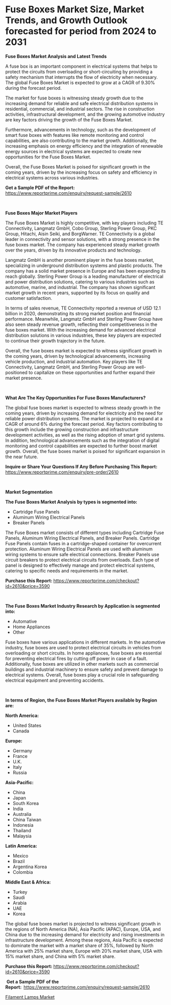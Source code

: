 <p><h1>Fuse Boxes Market Size, Market Trends, and Growth Outlook forecasted for period from 2024 to 2031</h1></p><p><strong>Fuse Boxes Market Analysis and Latest Trends</strong></p>
<p><p>A fuse box is an important component in electrical systems that helps to protect the circuits from overloading or short-circuiting by providing a safety mechanism that interrupts the flow of electricity when necessary. The global Fuse Boxes Market is expected to grow at a CAGR of 9.30% during the forecast period.</p><p>The market for fuse boxes is witnessing steady growth due to the increasing demand for reliable and safe electrical distribution systems in residential, commercial, and industrial sectors. The rise in construction activities, infrastructural development, and the growing automotive industry are key factors driving the growth of the Fuse Boxes Market.</p><p>Furthermore, advancements in technology, such as the development of smart fuse boxes with features like remote monitoring and control capabilities, are also contributing to the market growth. Additionally, the increasing emphasis on energy efficiency and the integration of renewable energy sources in electrical systems are expected to create new opportunities for the Fuse Boxes Market.</p><p>Overall, the Fuse Boxes Market is poised for significant growth in the coming years, driven by the increasing focus on safety and efficiency in electrical systems across various industries.</p></p>
<p><strong>Get a Sample PDF of the Report:&nbsp;</strong> <a href="https://www.reportprime.com/enquiry/request-sample/2610">https://www.reportprime.com/enquiry/request-sample/2610</a></p>
<p>&nbsp;</p>
<p><strong>Fuse Boxes Major Market Players</strong></p>
<p><p>The Fuse Boxes Market is highly competitive, with key players including TE Connectivity, Langmatz GmbH, Cobo Group, Sterling Power Group, PKC Group, Hitachi, Aisin Seiki, and BorgWarner. TE Connectivity is a global leader in connectivity and sensor solutions, with a strong presence in the fuse boxes market. The company has experienced steady market growth over the years, driven by its innovative products and technology.</p><p>Langmatz GmbH is another prominent player in the fuse boxes market, specializing in underground distribution systems and plastic products. The company has a solid market presence in Europe and has been expanding its reach globally. Sterling Power Group is a leading manufacturer of electrical and power distribution solutions, catering to various industries such as automotive, marine, and industrial. The company has shown significant market growth in recent years, supported by its focus on quality and customer satisfaction.</p><p>In terms of sales revenue, TE Connectivity reported a revenue of USD 12.1 billion in 2020, demonstrating its strong market position and financial performance. Meanwhile, Langmatz GmbH and Sterling Power Group have also seen steady revenue growth, reflecting their competitiveness in the fuse boxes market. With the increasing demand for advanced electrical distribution solutions in various industries, these key players are expected to continue their growth trajectory in the future.</p><p>Overall, the fuse boxes market is expected to witness significant growth in the coming years, driven by technological advancements, increasing vehicle production, and industrial automation. Key players like TE Connectivity, Langmatz GmbH, and Sterling Power Group are well-positioned to capitalize on these opportunities and further expand their market presence.</p></p>
<p>&nbsp;</p>
<p><strong>What Are The Key Opportunities For Fuse Boxes Manufacturers?</strong></p>
<p><p>The global fuse boxes market is expected to witness steady growth in the coming years, driven by increasing demand for electricity and the need for reliable power distribution systems. The market is projected to expand at a CAGR of around 6% during the forecast period. Key factors contributing to this growth include the growing construction and infrastructure development activities, as well as the rising adoption of smart grid systems. In addition, technological advancements such as the integration of digital monitoring and control capabilities are expected to further boost market growth. Overall, the fuse boxes market is poised for significant expansion in the near future.</p></p>
<p><strong>Inquire or Share Your Questions If Any Before Purchasing This Report:</strong> <a href="https://www.reportprime.com/enquiry/pre-order/2610">https://www.reportprime.com/enquiry/pre-order/2610</a></p>
<p>&nbsp;</p>
<p><strong>Market Segmentation</strong></p>
<p><strong>The Fuse Boxes Market Analysis by types is segmented into:</strong></p>
<p><ul><li>Cartridge Fuse Panels</li><li>Aluminum Wiring Electrical Panels</li><li>Breaker Panels</li></ul></p>
<p><p>The Fuse Boxes market consists of different types including Cartridge Fuse Panels, Aluminum Wiring Electrical Panels, and Breaker Panels. Cartridge Fuse Panels contain fuses in a cartridge-shaped container for overcurrent protection. Aluminum Wiring Electrical Panels are used with aluminum wiring systems to ensure safe electrical connections. Breaker Panels use circuit breakers to protect electrical circuits from overloads. Each type of panel is designed to effectively manage and protect electrical systems, catering to specific needs and requirements in the market.</p></p>
<p><strong>Purchase this Report:&nbsp;</strong><a href="https://www.reportprime.com/checkout?id=2610&price=3590">https://www.reportprime.com/checkout?id=2610&price=3590</a></p>
<p>&nbsp;</p>
<p><strong>The Fuse Boxes Market Industry Research by Application is segmented into:</strong></p>
<p><ul><li>Automative</li><li>Home Appliances</li><li>Other</li></ul></p>
<p><p>Fuse boxes have various applications in different markets. In the automotive industry, fuse boxes are used to protect electrical circuits in vehicles from overloading or short circuits. In home appliances, fuse boxes are essential for preventing electrical fires by cutting off power in case of a fault. Additionally, fuse boxes are utilized in other markets such as commercial buildings and industrial machinery to ensure safety and prevent damage to electrical systems. Overall, fuse boxes play a crucial role in safeguarding electrical equipment and preventing accidents.</p></p>
<p>&nbsp;</p>
<p><strong>In terms of Region, the Fuse Boxes Market Players available by Region are:</strong></p>
<p>
    <p> <strong> North America: </strong>
        <ul>
            <li>United States</li>
            <li>Canada</li>
        </ul>
        </p> 
    <p> <strong> Europe: </strong>
        <ul>
            <li>Germany</li>
            <li>France</li>
            <li>U.K.</li>
            <li>Italy</li>
            <li>Russia</li>
        </ul>
        </p> 
    <p> <strong> Asia-Pacific: </strong>
        <ul>
            <li>China</li>
            <li>Japan</li>
            <li>South Korea</li>
            <li>India</li>
            <li>Australia</li>
            <li>China Taiwan</li>
            <li>Indonesia</li>
            <li>Thailand</li>
            <li>Malaysia</li>
        </ul>
        </p> 
    <p> <strong> Latin America: </strong>
        <ul>
            <li>Mexico</li>
            <li>Brazil</li>
            <li>Argentina Korea</li>
            <li>Colombia</li>
        </ul>
        </p> 
    <p> <strong> Middle East & Africa: </strong>
        <ul>
            <li>Turkey</li>
            <li>Saudi</li>
            <li>Arabia</li>
            <li>UAE</li>
            <li>Korea</li>
        </ul>
    </p>
    </p>
<p><p>The global fuse boxes market is projected to witness significant growth in the regions of North America (NA), Asia Pacific (APAC), Europe, USA, and China due to the increasing demand for electricity and rising investments in infrastructure development. Among these regions, Asia Pacific is expected to dominate the market with a market share of 35%, followed by North America with 25% market share, Europe with 20% market share, USA with 15% market share, and China with 5% market share.</p></p>
<p><strong>Purchase this Report: </strong><a href="https://www.reportprime.com/checkout?id=2610&price=3590">https://www.reportprime.com/checkout?id=2610&price=3590</a></p>
<p>&nbsp;<strong>Get a Sample PDF of the Report:&nbsp;&nbsp;</strong><a href="https://www.reportprime.com/enquiry/request-sample/2610">https://www.reportprime.com/enquiry/request-sample/2610</a></p>
<p><strong></strong></p>
<p><p><a href="https://github.com/BryceTownsendr/Market-Research-Report-List-4/blob/main/filament-lamps-market.md">Filament Lamps Market</a></p></p>